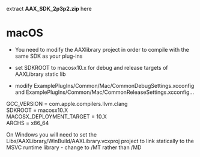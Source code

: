 extract **AAX_SDK_2p3p2.zip** here 

# macOS

  - You need to modify the AAXlibrary project in order to compile with the same SDK as your plug-ins

  - set SDKROOT to macosx10.x for debug and release targets of AAXLibrary static lib
 
  - modify ExamplePlugIns/Common/Mac/CommonDebugSettings.xcconfig and ExamplePlugIns/Common/Mac/CommonReleaseSettings.xcconfig...

  GCC_VERSION = com.apple.compilers.llvm.clang  
  SDKROOT = macosx10.X  
  MACOSX_DEPLOYMENT_TARGET = 10.X  
  ARCHS = x86_64  

On Windows you will need to set the Libs/AAXLibrary/WinBuild/AAXLibrary.vcxproj project to link statically to the MSVC runtime library - change to /MT rather than /MD